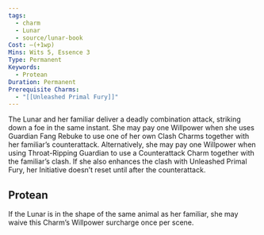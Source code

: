 ```yaml
---
tags:
  - charm
  - Lunar
  - source/lunar-book
Cost: —(+1wp)
Mins: Wits 5, Essence 3
Type: Permanent
Keywords:
  - Protean
Duration: Permanent
Prerequisite Charms:
  - "[[Unleashed Primal Fury]]"
---
```

The Lunar and her familiar deliver a deadly combination attack, striking down a foe in the same instant. She may pay one Willpower when she uses Guardian Fang Rebuke to use one of her own Clash Charms together with her familiar’s counterattack. Alternatively, she may pay one Willpower when using Throat-Ripping Guardian to use a Counterattack Charm together with the familiar’s clash. If she also enhances the clash with Unleashed Primal Fury, her Initiative doesn’t reset until after the counterattack. 
## Protean 

If the Lunar is in the shape of the same animal as her familiar, she may waive this Charm’s Willpower surcharge once per scene.